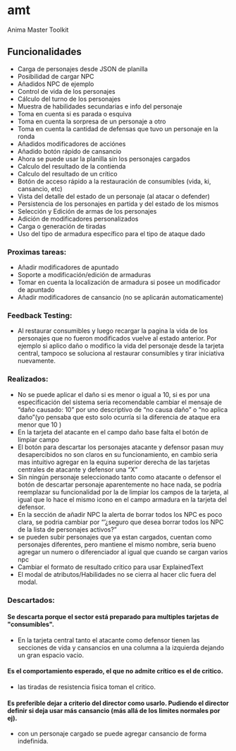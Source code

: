 # amt

Anima Master Toolkit

## Funcionalidades
- Carga de personajes desde JSON de planilla
- Posibilidad de cargar NPC
- Añadidos NPC de ejemplo
- Control de vida de los personajes
- Cálculo del turno de los personajes
- Muestra de habilidades secundarias e info del personaje
- Toma en cuenta si es parada o esquiva
- Toma en cuenta la sorpresa de un personaje a otro
- Toma en cuenta la cantidad de defensas que tuvo un personaje en la ronda
- Añadidos modificadores de acciónes
- Añadido botón rápido de cansancio
- Ahora se puede usar la planilla sin los personajes cargados
- Calculo del resultado de la contienda
- Calculo del resultado de un crítico
- Botón de acceso rápido a la restauración de consumibles (vida, ki, cansancio, etc)
- Vista del detalle del estado de un personaje (al atacar o defender)
- Persistencia de los personajes en partida y del estado de los mismos
- Selección y Edición de armas de los personajes
- Adición de modificadores personalizados
- Carga o generación de tiradas
- Uso del tipo de armadura específico para el tipo de ataque dado

### Proximas tareas:
- Añadir modificadores de apuntado
- Soporte a modificación/edición de armaduras
- Tomar en cuenta la localización de armadura si posee un modificador de apuntado
- Añadir modificadores de cansancio (no se aplicarán automaticamente)


### Feedback Testing:
- Al restaurar consumibles y luego recargar la pagina la vida de los personajes que no fueron modificados vuelve al estado anterior. Por ejemplo si aplico daño o modifico la vida del personaje desde la tarjeta central, tampoco se soluciona al restaurar consumibles y tirar iniciativa nuevamente.

### Realizados:
- No se puede aplicar el daño si es menor o igual a 10, si es por una especificación del sistema seria recomendable cambiar el mensaje de “daño causado: 10” por uno descriptivo de “no causa daño” o “no aplica daño”(yo pensaba que esto solo ocurría si la diferencia de ataque era menor que 10 )
- En la tarjeta del atacante en el campo daño base falta el botón de limpiar campo
- El botón para descartar los personajes atacante y defensor pasan muy desapercibidos no son claros en su funcionamiento, en cambio seria mas intuitivo agregar en la equina superior derecha de las tarjetas centrales de atacante y defensor una “X”
- Sin ningún personaje seleccionado tanto como atacante o defensor el botón de descartar personaje aparentemente no hace nada, se podría reemplazar su funcionalidad por la de limpiar los campos de la tarjeta, al igual que lo hace el mismo icono en el campo armadura en la tarjeta del defensor.
- En la sección de añadir NPC la alerta de borrar todos los NPC es poco clara, se podria cambiar por “’¿seguro que desea borrar todos los NPC de la lista de personajes activos?”
- se pueden subir personajes que ya estan cargados, cuentan como personajes diferentes, pero mantiene el mismo nombre, seria bueno agregar un numero o diferenciador al igual que cuando se cargan varios npc
- Cambiar el formato de resultado critico para usar ExplainedText
- El modal de atributos/Habilidades no se cierra al hacer clic fuera del modal.

### Descartados:
#### Se descarta porque el sector está preparado para multiples tarjetas de "consumibles". 
- En la tarjeta central tanto el atacante como defensor tienen las secciones de vida y cansancios en una columna a la izquierda dejando un gran espacio vacio. 

#### Es el comportamiento esperado, el que no admite crítico es el de critico.
- las tiradas de resistencia fisica toman el critico. 

#### Es preferible dejar a criterio del director como usarlo. Pudiendo el director definir si deja usar más cansancio (más allá de los limites normales por ej).
- con un personaje cargado se puede agregar cansancio de forma indefinida. 

